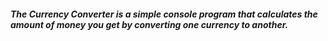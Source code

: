 ##### The Currency Converter is a simple console program that calculates the amount of money you get by converting one currency to another.
